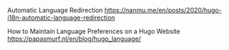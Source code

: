 
Automatic Language Redirection https://nanmu.me/en/posts/2020/hugo-i18n-automatic-language-redirection

How to Maintain Language Preferences on a Hugo Website https://papasmurf.nl/en/blog/hugo_language/
